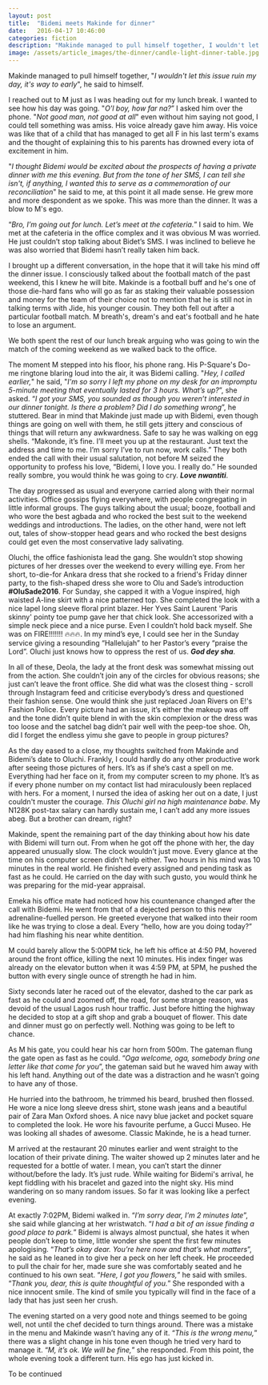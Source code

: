 ```yaml
---
layout: post
title:  "Bidemi meets Makinde for dinner"
date:   2016-04-17 10:46:00
categories: fiction
description: "Makinde managed to pull himself together, I wouldn't let this issue ruin my day, it's way to early, he said to himself."
image: /assets/article_images/the-dinner/candle-light-dinner-table.jpg
---
```


Makinde managed to pull himself together, "<em>I wouldn't let this issue ruin my day, it's way to early</em>", he said to himself.

I reached out to M just as I was heading out for my lunch break. I wanted to see how his day was going. "<em>O'l boy, how far na?</em>” I asked him over the phone. "<em>Not good man, not good at all</em>" even without him saying not good, I could tell something was amiss. His voice already gave him away. His voice was like that of a child that has managed to get all F in his last term's exams and the thought of explaining this to his parents has drowned every iota of excitement in him.

"<em>I thought Bidemi would be excited about the prospects of having a private dinner with me this evening. But from the tone of her SMS, I can tell she isn't, if anything, I wanted this to serve as a commemoration of our reconciliation</em>" he said to me, at this point it all made sense. He grew more and more despondent as we spoke. This was more than the dinner. It was a blow to M's ego.

“<em>Bro, I’m going out for lunch. Let’s meet at the cafeteria.</em>” I said to him. We met at the cafeteria in the office complex and it was obvious M was worried. He just couldn’t stop talking about Bidet’s SMS. I was inclined to believe he was also worried that Bidemi hasn’t really taken him back.

I brought up a different conversation, in the hope that it will take his mind off the dinner issue. I consciously talked about the football match of the past weekend, this I knew he will bite. Makinde is a football buff and he's one of those die-hard fans who will go as far as staking their valuable possession and money for the team of their choice not  to mention that he is still not in talking terms with Jide, his younger cousin. They both fell out after a particular football match. M breath's, dream's and eat's football and he hate to lose an argument.

We both spent the rest of our lunch break arguing who was going to win the match of the coming weekend as we walked back to the office.

The moment M stepped into his floor, his phone rang. His P-Square's Do-me ringtone blaring loud into the air, it was Bidemi calling. "<em>Hey, I called earlier,</em>" he said, "<em>I'm so sorry I left my phone on my desk for an impromptu 5-minute meeting that eventually lasted for 3 hours. What’s up?</em>”, she asked. “<em>I got your SMS, you sounded as though you weren’t interested in our dinner tonight. Is there a problem? Did I do something wrong</em>”, he stuttered. Bear in mind that Makinde just made up with Bidemi, even though things are going on well with them, he still gets jittery and conscious of things that will return any awkwardness. Safe to say he was walking on egg shells. “Makonde, it’s fine. I’ll meet you up at the restaurant. Just text the address and time to me. I’m sorry I’ve to run now, work calls.” They both ended the call with their usual salutation, not before M seized the opportunity to profess his love, “Bidemi, I love you. I really do.” He sounded really sombre, you would think he was going to cry. <em><strong>Love nwantiti</strong></em>.

The day progressed as usual and everyone carried along with their normal activities. Office gossips flying everywhere, with people congregating in little informal groups. The guys talking about the usual; booze, football and who wore the best agbada and who rocked the best suit to the weekend weddings and introductions. The ladies, on the other hand, were not left out, tales of show-stopper head gears and who rocked the best designs could get even the most conservative lady salivating.

Oluchi, the office fashionista lead the gang. She wouldn’t stop showing pictures of her dresses over the weekend to every willing eye. From her short, to-die-for Ankara dress that she rocked to a friend's Friday dinner party, to the fish-shaped dress she wore to Olu and Sade’s introduction <strong>#OluSade2016</strong>. For Sunday, she capped it with a Vogue inspired, high waisted A-line skirt with a nice patterned top. She completed the look with a nice lapel long sleeve floral print blazer. Her Yves Saint Laurent 'Paris skinny' pointy toe pump gave her that chick look. She accessorized with a simple neck piece and a nice purse. Even I couldn’t hold back myself. She was on FIRE!!!!!!! 🔥🔥🔥. In my mind’s eye, I could see her in the Sunday service giving a resounding “Hallelujah” to her Pastor’s every “praise the Lord”. Oluchi just knows how to oppress the rest of us. <em><strong>God dey sha</strong></em>.

In all of these, Deola, the lady at the front desk was somewhat missing out from the action. She couldn’t join any of the circles for obvious reasons; she just can’t leave the front office. She did what was the closest thing - scroll through Instagram feed and criticise everybody’s dress and questioned their fashion sense. One would think she just replaced Joan Rivers on E!'s Fashion Police. Every picture had an issue, it’s either the makeup was off and the tone didn’t quite blend in with the skin complexion or the dress was too loose and the satchel bag didn’t pair well with the peep-toe shoe. Oh, did I forget the endless yimu she gave to people in group pictures?

As the day eased to a close, my thoughts switched from Makinde and Bidemi’s date to Oluchi. Frankly, I could hardly do any other productive work after seeing those pictures of hers. It’s as if she’s cast a spell on me. Everything had her face on it, from my computer screen to my phone. It’s as if every phone number on my contact list had miraculously been replaced with hers. For a moment, I nursed the idea of asking her out on a date, I just couldn't muster the courage. <em>This Oluchi girl na high maintenance babe</em>. My N128K post-tax salary can hardly sustain me, I can’t add any more issues abeg. But a brother can dream, right?

Makinde, spent the remaining part of the day thinking about how his date with Bidemi will turn out. From when he got off the phone with her, the day appeared unusually slow. The clock wouldn’t just move. Every glance at the time on his computer screen didn’t help either. Two hours in his mind was 10 minutes in the real world. He finished every assigned and pending task as fast as he could. He carried on the day with such gusto, you would think he was preparing for the mid-year appraisal.

Emeka his office mate had noticed how his countenance changed after the call with Bidemi. He went from that of a dejected person to this new adrenaline-fuelled person. He greeted everyone that walked into their room like he was trying to close a deal. Every “hello, how are you doing today?” had him flashing his near white dentition.

M could barely allow the 5:00PM tick, he left his office at 4:50 PM, hovered around the front office, killing the next 10 minutes. His index finger was already on the elevator button when it was 4:59 PM, at 5PM, he pushed the button with every single ounce of strength he had in him. 
 
Sixty seconds later he raced out of the elevator, dashed to the car park as fast as he could and zoomed off, the road, for some strange reason, was devoid of the usual Lagos rush hour traffic. Just before hitting the highway he decided to stop at a gift shop and grab a bouquet of flower. This date and dinner must go on perfectly well. Nothing was going to be left to chance. 

As M his gate, you could hear his car horn from 500m. The gateman flung the gate open as fast as he could. “<em>Oga welcome, oga, somebody bring one letter like that come for you</em>”, the gateman said but he waved him away with his left hand. Anything out of the date was a distraction and he wasn’t going to have any of those.

He hurried into the bathroom, he trimmed his beard, brushed then flossed. He wore a nice long sleeve dress shirt, stone wash jeans and a beautiful pair of Zara Man Oxford shoes. A nice navy blue jacket and pocket square to completed the look. He wore his favourite perfume, a Gucci Museo. He was looking all shades of awesome. Classic Makinde, he is a head turner.

M arrived at the restaurant 20 minutes earlier and went straight to the location of their private dining. The waiter showed up 2 minutes later and he requested for a bottle of water. I mean, you can’t start the dinner without/before the lady. It’s just rude. While waiting for Bidemi's arrival, he kept fiddling with his bracelet and gazed into the night sky. His mind wandering on so many random issues. So far it was looking like a perfect evening.

At exactly 7:02PM, Bidemi walked in. “<em>I’m sorry dear, I’m 2 minutes late</em>”, she said while glancing at her wristwatch. “<em>I had a bit of an issue finding a good place to park.</em>” Bidemi is always almost punctual, she hates it when people don’t keep to time, little wonder she spent the first few minutes apologising. “<em>That’s okay dear. You’re here now and that’s what matters</em>”, he said as he leaned in to give her a peck on her left cheek. He proceeded to pull the chair for her, made sure she was comfortably seated and he continued to his own seat. “<em>Here, I got you flowers,</em>” he said with smiles. “<em>Thank you, dear, this is quite thoughtful of you.</em>” She responded with a nice innocent smile. The kind of smile you typically will find in the face of a lady that has just seen her crush.

The evening started on a very good note and things seemed to be going well, not until the chef decided to turn things around. There was a mistake in the menu and Makinde wasn’t having any of it. “<em>This is the wrong menu,</em>” there was a slight change in his tone even though he tried very hard to manage it. “<em>M, it’s ok. We will be fine,</em>” she responded. From this point, the whole evening took a different turn. His ego has just kicked in.  

To be continued